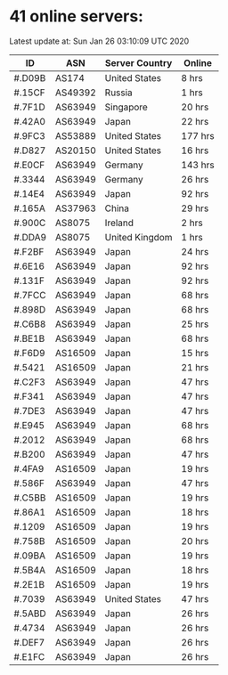 # 41 online servers:

Latest update at: Sun Jan 26 03:10:09 UTC 2020

| ID | ASN | Server Country | Online |
| -- | --- | -------------- | ------ |
| #.D09B | AS174 | United States | 8 hrs |
| #.15CF | AS49392 | Russia | 1 hrs |
| #.7F1D | AS63949 | Singapore | 20 hrs |
| #.42A0 | AS63949 | Japan | 22 hrs |
| #.9FC3 | AS53889 | United States | 177 hrs |
| #.D827 | AS20150 | United States | 16 hrs |
| #.E0CF | AS63949 | Germany | 143 hrs |
| #.3344 | AS63949 | Germany | 26 hrs |
| #.14E4 | AS63949 | Japan | 92 hrs |
| #.165A | AS37963 | China | 29 hrs |
| #.900C | AS8075 | Ireland | 2 hrs |
| #.DDA9 | AS8075 | United Kingdom | 1 hrs |
| #.F2BF | AS63949 | Japan | 24 hrs |
| #.6E16 | AS63949 | Japan | 92 hrs |
| #.131F | AS63949 | Japan | 92 hrs |
| #.7FCC | AS63949 | Japan | 68 hrs |
| #.898D | AS63949 | Japan | 68 hrs |
| #.C6B8 | AS63949 | Japan | 25 hrs |
| #.BE1B | AS63949 | Japan | 68 hrs |
| #.F6D9 | AS16509 | Japan | 15 hrs |
| #.5421 | AS16509 | Japan | 21 hrs |
| #.C2F3 | AS63949 | Japan | 47 hrs |
| #.F341 | AS63949 | Japan | 47 hrs |
| #.7DE3 | AS63949 | Japan | 47 hrs |
| #.E945 | AS63949 | Japan | 68 hrs |
| #.2012 | AS63949 | Japan | 68 hrs |
| #.B200 | AS63949 | Japan | 47 hrs |
| #.4FA9 | AS16509 | Japan | 19 hrs |
| #.586F | AS63949 | Japan | 47 hrs |
| #.C5BB | AS16509 | Japan | 19 hrs |
| #.86A1 | AS16509 | Japan | 18 hrs |
| #.1209 | AS16509 | Japan | 19 hrs |
| #.758B | AS16509 | Japan | 20 hrs |
| #.09BA | AS16509 | Japan | 19 hrs |
| #.5B4A | AS16509 | Japan | 18 hrs |
| #.2E1B | AS16509 | Japan | 19 hrs |
| #.7039 | AS63949 | United States | 47 hrs |
| #.5ABD | AS63949 | Japan | 26 hrs |
| #.4734 | AS63949 | Japan | 26 hrs |
| #.DEF7 | AS63949 | Japan | 26 hrs |
| #.E1FC | AS63949 | Japan | 26 hrs |

